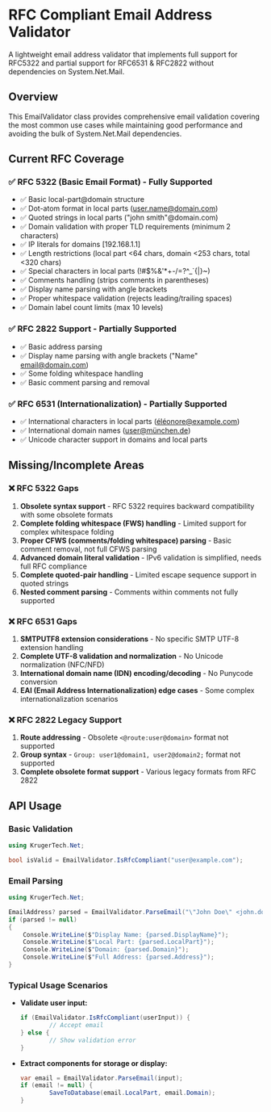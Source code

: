 # RFC Compliant Email Address Validator

A lightweight email address validator that implements full support for RFC5322 and partial support for RFC6531 & RFC2822 without dependencies on System.Net.Mail.

## Overview

This EmailValidator class provides comprehensive email validation covering the most common use cases while maintaining good performance and avoiding the bulk of System.Net.Mail dependencies.

## Current RFC Coverage

### ✅ RFC 5322 (Basic Email Format) - **Fully Supported**
- ✅ Basic local-part@domain structure
- ✅ Dot-atom format in local parts (user.name@domain.com)
- ✅ Quoted strings in local parts ("john smith"@domain.com)
- ✅ Domain validation with proper TLD requirements (minimum 2 characters)
- ✅ IP literals for domains [192.168.1.1]
- ✅ Length restrictions (local part <64 chars, domain <253 chars, total <320 chars)
- ✅ Special characters in local parts (!#$%&'*+-/=?^_`{|}~)
- ✅ Comments handling (strips comments in parentheses)
- ✅ Display name parsing with angle brackets
- ✅ Proper whitespace validation (rejects leading/trailing spaces)
- ✅ Domain label count limits (max 10 levels)

### ✅ RFC 2822 Support - **Partially Supported**
- ✅ Basic address parsing
- ✅ Display name parsing with angle brackets ("Name" <email@domain.com>)
- ✅ Some folding whitespace handling
- ✅ Basic comment parsing and removal

### ✅ RFC 6531 (Internationalization) - **Partially Supported**
- ✅ International characters in local parts (éléonore@example.com)
- ✅ International domain names (user@münchen.de)
- ✅ Unicode character support in domains and local parts

## Missing/Incomplete Areas

### ❌ RFC 5322 Gaps
1. **Obsolete syntax support** - RFC 5322 requires backward compatibility with some obsolete formats
2. **Complete folding whitespace (FWS) handling** - Limited support for complex whitespace folding
3. **Proper CFWS (comments/folding whitespace) parsing** - Basic comment removal, not full CFWS parsing
4. **Advanced domain literal validation** - IPv6 validation is simplified, needs full RFC compliance
5. **Complete quoted-pair handling** - Limited escape sequence support in quoted strings
6. **Nested comment parsing** - Comments within comments not fully supported

### ❌ RFC 6531 Gaps
1. **SMTPUTF8 extension considerations** - No specific SMTP UTF-8 extension handling
2. **Complete UTF-8 validation and normalization** - No Unicode normalization (NFC/NFD)
3. **International domain name (IDN) encoding/decoding** - No Punycode conversion
4. **EAI (Email Address Internationalization) edge cases** - Some complex internationalization scenarios

### ❌ RFC 2822 Legacy Support
1. **Route addressing** - Obsolete `<@route:user@domain>` format not supported
2. **Group syntax** - `Group: user1@domain1, user2@domain2;` format not supported
3. **Complete obsolete format support** - Various legacy formats from RFC 2822

## API Usage

### Basic Validation
```csharp
using KrugerTech.Net;

bool isValid = EmailValidator.IsRfcCompliant("user@example.com");
```

### Email Parsing
```csharp
using KrugerTech.Net;

EmailAddress? parsed = EmailValidator.ParseEmail("\"John Doe\" <john.doe@example.com>");
if (parsed != null)
{
    Console.WriteLine($"Display Name: {parsed.DisplayName}");
    Console.WriteLine($"Local Part: {parsed.LocalPart}");
    Console.WriteLine($"Domain: {parsed.Domain}");
    Console.WriteLine($"Full Address: {parsed.Address}");
}
```

### Typical Usage Scenarios

- **Validate user input:**
    ```csharp
    if (EmailValidator.IsRfcCompliant(userInput)) {
            // Accept email
    } else {
            // Show validation error
    }
    ```

- **Extract components for storage or display:**
    ```csharp
    var email = EmailValidator.ParseEmail(input);
    if (email != null) {
            SaveToDatabase(email.LocalPart, email.Domain);
    }
    ```

